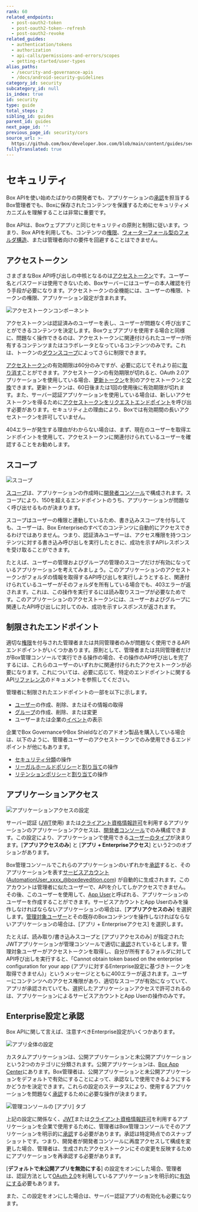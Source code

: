 ```yaml
---
rank: 60
related_endpoints:
  - post-oauth2-token
  - post-oauth2-token--refresh
  - post-oauth2-revoke
related_guides:
  - authentication/tokens
  - authorization
  - api-calls/permissions-and-errors/scopes
  - getting-started/user-types
alias_paths:
  - /security-and-governance-apis
  - /docs/android-security-guidelines
category_id: security
subcategory_id: null
is_index: true
id: security
type: guide
total_steps: 2
sibling_id: guides
parent_id: guides
next_page_id: ''
previous_page_id: security/cors
source_url: >-
  https://github.com/box/developer.box.com/blob/main/content/guides/security/index.md
fullyTranslated: true
---
```

# セキュリティ

Box APIを使い始めたばかりの開発者でも、アプリケーションの[承認][auth]を担当するBox管理者でも、Boxに保存されたコンテンツを保護するためにセキュリティメカニズムを理解することは非常に重要です。

Box APIは、Boxウェブアプリと同じセキュリティの原則と制限に従います。つまり、Box APIを利用しても、コンテンツの[権限][perm]、[ウォーターフォール型のフォルダ構造][waterfall]、または管理者向けの要件を回避することはできません。

## アクセストークン

さまざまなBox API呼び出しの中核となるのは[アクセストークン][at]です。ユーザー名とパスワードは使用できないため、Boxサーバーにはユーザーの本人確認を行う手段が必要になります。アクセストークンの全機能には、ユーザーの権限、トークンの権限、アプリケーション設定が含まれます。

<ImageFrame center shadow border>

![アクセストークンコンポーネント](images/token_vendiagram.png)

</ImageFrame>

アクセストークンは認証済みのユーザーを表し、ユーザーが問題なく呼び出すことができるコンテンツを決定します。Boxウェブアプリを使用する場合と同様に、問題なく操作できるのは、アクセストークンに関連付けられたユーザーが所有するコンテンツまたはコラボレータとなっているコンテンツのみです。これは、トークンの[ダウンスコープ][downscope]によってさらに制限できます。

[アクセストークン][at]の有効期限は60分のみですが、必要に応じてそれより前に[取り消す][revoked]ことができます。アクセストークンの有効期限が切れると、OAuth 2.0アプリケーションを使用している場合、[更新トークン][rt]を別のアクセストークンと[交換][exchange]できます。更新トークンは、60日後または1回の使用後に有効期限が切れます。また、サーバー認証アプリケーションを使用している場合は、新しいアクセストークンを得るために[アクセストークンをリクエストエンドポイント][gettoken]を呼び出す必要があります。セキュリティ上の理由により、Boxでは有効期間の長いアクセストークンを許可していません。

<Message type='tip'>

404エラーが発生する理由がわからない場合は、まず、現在のユーザーを取得エンドポイントを使用して、アクセストークンに関連付けられているユーザーを確認することをお勧めします。

</Message>

##  スコープ 

<ImageFrame center shadow border>

![ スコープ ](images/scopes.png)

</ImageFrame>

[スコープ][scopes]は、アプリケーションの作成時に[開発者コンソール][dc]で構成されます。スコープにより、150を超えるエンドポイントのうち、アプリケーションが問題なく呼び出せるものが決まります。

スコープはユーザーの権限と連動しているため、書き込みスコープを付与しても、ユーザーは、Box Enterpriseのすべてのコンテンツに自動的にアクセスできるわけではありません。つまり、認証済みユーザーは、アクセス権限を持つコンテンツに対する書き込み呼び出しを実行したときに、成功を示すAPIレスポンスを受け取ることができます。

たとえば、ユーザーの管理およびグループの管理のスコープだけが有効になっているアプリケーションを考えてみましょう。このアプリケーションのアクセストークンがフォルダの情報を取得するAPI呼び出しを実行しようとすると、関連付けられているユーザーがそのフォルダを所有している場合でも、403エラーが返されます。これは、この操作を実行するには読み取りスコープが必要なためです。このアプリケーションのアクセストークンには、ユーザーおよびグループに関連したAPI呼び出しに対してのみ、成功を示すレスポンスが返されます。

## 制限されたエンドポイント

適切な[権限][coadminperm]を付与された管理者または共同管理者のみが問題なく使用できるAPIエンドポイントがいくつかあります。原則として、管理者または共同管理者だけがBox管理コンソールで実行できる操作の場合、その操作のAPI呼び出しを完了するには、これらのユーザーのいずれかに関連付けられたアクセストークンが必要になります。これについては、必要に応じて、特定のエンドポイントに関するAPI[リファレンス][reference]のドキュメントを参照してください。

管理者に制限されたエンドポイントの一部を以下に示します。

* [ユーザー][users]の作成、削除、またはその情報の取得
* [グループ][groups]の作成、削除、または変更
* ユーザーまたは企業の[イベント][events]の表示

企業でBox GovernanceやBox Shieldなどのアドオン製品を購入している場合は、以下のように、管理者ユーザーのアクセストークンでのみ使用できるエンドポイントが他にもあります。

* [セキュリティ分類][sc]の操作
* [リーガルホールドポリシー][lh]と[割り当て][lha]の操作
* [リテンションポリシー][retention]と[割り当て][rassign]の操作

## アプリケーションアクセス

<ImageFrame center shadow border>

![アプリケーションアクセスの設定](images/app_access.png)

</ImageFrame>

サーバー認証 ([JWT][jwt]使用) または[クライアント資格情報許可][ccg]を利用するアプリケーションのアプリケーションアクセスは、[開発者コンソール][dc]でのみ構成できます。この設定により、アプリケーションで使用できる[ユーザーのタイプ][usertypes]が決まります。\[**アプリアクセスのみ**] と \[**アプリ + Enterpriseアクセス**] という2つのオプションがあります。

Box管理コンソールでこれらのアプリケーションのいずれかを[承認][auth]すると、そのアプリケーションを表す[サービスアカウント][serviceaccount] ([AutomationUser_xxxx\_@boxdevedition.com](mailto:AutomationUser_xxxx_@boxdevedition.com)) が自動的に生成されます。このアカウントは管理者に似たユーザーで、APIを介してしかアクセスできません。その後、このユーザーを使用して、[App User][appusers]と呼ばれる、アプリケーションのユーザーを作成することができます。サービスアカウントとApp Userのみを操作しなければならないアプリケーションの場合は、\[**アプリアクセスのみ**] を選択します。[管理対象ユーザー][mu]とその既存のBoxコンテンツを操作しなければならないアプリケーションの場合は、\[アプリ + Enterpriseアクセス] を選択します。

たとえば、読み取り/書き込みスコープと \[アプリアクセスのみ] が指定されたJWTアプリケーションが管理コンソールで適切に[承認][auth]されているとします。管理対象ユーザーがアクセストークンを取得し、自分が所有するフォルダに対してAPI呼び出しを実行すると、「Cannot obtain token based on the enterprise configuration for your app (アプリに対するEnterprise設定に基づきトークンを取得できません)」というメッセージとともに400エラーが返されます。ユーザーにコンテンツへのアクセス権限があり、適切なスコープが有効になっていて、アプリが承認されていても、選択したアプリケーションアクセスで許可されるのは、アプリケーションによるサービスアカウントとApp Userの操作のみです。

## Enterprise設定と承認

Box APIに関して言えば、注意すべきEnterprise設定がいくつかあります。

<ImageFrame center shadow border>

![アプリ全体の設定](images/global_apps_settings.png)

</ImageFrame>

カスタムアプリケーションは、公開アプリケーションと未公開アプリケーションという2つのカテゴリに分類されます。公開アプリケーションは、[Box App Center][appcenter]にあります。Box管理者は、公開アプリケーションと未公開アプリケーションをデフォルトで有効にすることによって、承認なしで使用できるようにするかどうかを決定できます。これらの設定のステータスにより、使用するアプリケーションを問題なく[承認][auth]するために必要な操作が決まります。

<ImageFrame center shadow border>

![管理コンソールの \[アプリ\] タブ](images/jwt_apps_cam.png)

</ImageFrame>

上記の設定に関係なく、[JWT][jwt]または[クライアント資格情報許可][ccg]を利用するアプリケーションを企業で使用するために、管理者はBox管理コンソールでそのアプリケーションを明示的に[承認][auth]する必要があります。承認は特定時点でのスナップショットです。つまり、開発者が開発者コンソールに再度アクセスして構成を変更した場合、管理者は、生成されたアクセストークンにその変更を反映するためにアプリケーションを再承認する必要があります。

\[**デフォルトで未公開アプリを無効にする**] の設定をオンにした場合、管理者は、認証方法として[OAuth 2.0][oauth]を利用しているアプリケーションを明示的に[有効にする][auth]必要もあります。

また、この設定をオンにした場合は、サーバー認証アプリの有効化も必要になります。

<!-- i18n-enable localize-links -->

[perm]: https://support.box.com/hc/ja/articles/360044196413-コラボレータの権限レベルについて

[waterfall]: https://support.box.com/hc/ja/articles/360043697254-フォルダの権限について

<!-- i18n-disable localize-links -->

[downscope]: g://authentication/tokens/downscope

[at]: g://authentication/tokens

[revoked]: e://post-oauth2-revoke

[rt]: g://authentication/tokens/refresh

[gettoken]: e://post-oauth2-token

[exchange]: e://reference/post-oauth2-token--refresh/

<!-- i18n-enable localize-links -->

[coadminperm]: https://support.box.com/hc/ja/articles/360044194393-共同管理者権限の付与と変更

[reference]: https://ja.developer.box.com/reference/

[dc]: https://app.box.com/developers/console

<!-- i18n-disable localize-links -->

[scopes]: g://api-calls/permissions-and-errors/scopes

[users]: e://resources/user

[groups]: e://resources/group

[events]: e://resources/event

[sc]: e://resources/classification

[lh]: e://resources/legal-hold-policy

[lha]: e://resources/legal-hold-policy-assignment

[retention]: e://resources/retention-policies

[rassign]: e://resources/retention-policy-assignment

[jwt]: g://authentication/jwt

[usertypes]: g://getting-started/user-types

[serviceaccount]: g://getting-started/user-types/service-account

[appusers]: g://getting-started/user-types/app-users

[mu]: g://getting-started/user-types/managed-users

[auth]: g://authorization/custom-app-approval

[oauth]: g://authentication/oauth2

[jwt]: g://authentication/jwt

[ccg]: g://authentication/client-credentials

<!-- i18n-enable localize-links -->

[appcenter]: https://app.box.com/services

<!-- i18n-disable localize-links -->

[auth]: g://authorization
